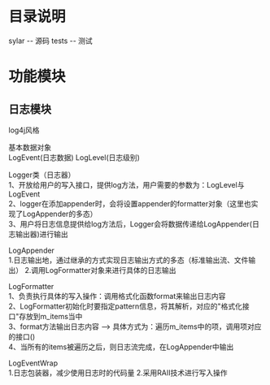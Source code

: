 # 目录说明
sylar -- 源码
tests -- 测试

# 功能模块

## 日志模块

log4j风格
               
基本数据对象<br>
   LogEvent(日志数据)
   LogLevel(日志级别)


Logger类（日志器）<br>
1、开放给用户的写入接口，提供log方法，用户需要的参数为：LogLevel与LogEvent<br>
2、logger在添加appender时，会将设置appender的formatter对象（这里也实现了LogAppender的多态）<br>
3、用户将日志信息提供给log方法后，Logger会将数据传递给LogAppender(日志输出器)进行输出<br>

LogAppender<br>
1.日志输出地，通过继承的方式实现日志输出方式的多态（标准输出流、文件输出）
2.调用LogFormatter对象来进行具体的日志输出<br>

LogFormatter<br>
1、负责执行具体的写入操作：调用格式化函数format来输出日志内容<br>
2、LogFormatter初始化时要指定pattern信息，将其解析，对应的"格式化接口"存放到m_items当中<br>
3、format方法输出日志内容 ——> 具体方式为：遍历m_items中的项，调用项对应的接口()<br>
4、当所有的items被遍历之后，则日志流完成，在LogAppender中输出<br>

LogEventWrap<br>
1.日志包装器，减少使用日志时的代码量
2.采用RAII技术进行写入操作


